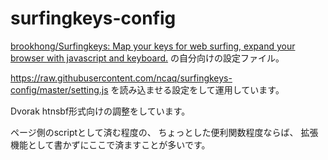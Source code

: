 # surfingkeys-config

[brookhong/Surfingkeys: Map your keys for web surfing, expand your browser with javascript and keyboard.](https://github.com/brookhong/Surfingkeys)
の自分向けの設定ファイル。

<https://raw.githubusercontent.com/ncaq/surfingkeys-config/master/setting.js>
を読み込ませる設定をして運用しています。

Dvorak htnsbf形式向けの調整をしています。

ページ側のscriptとして済む程度の、
ちょっとした便利関数程度ならば、
拡張機能として書かずにここで済ますことが多いです。
